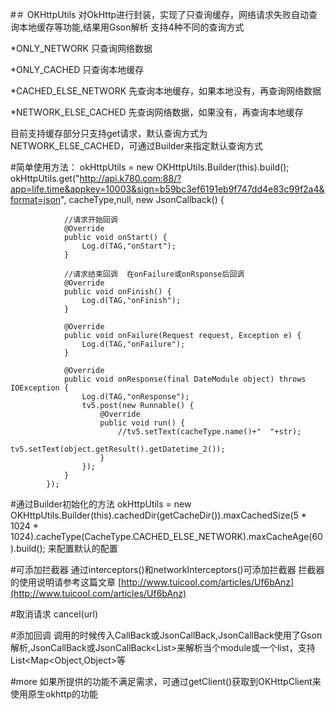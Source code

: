#＃ OKHttpUtils
对OkHttp进行封装，实现了只查询缓存，网络请求失败自动查询本地缓存等功能,结果用Gson解析
支持4种不同的查询方式

*ONLY_NETWORK  只查询网络数据

*ONLY_CACHED   只查询本地缓存

*CACHED_ELSE_NETWORK  先查询本地缓存，如果本地没有，再查询网络数据

*NETWORK_ELSE_CACHED  先查询网络数据，如果没有，再查询本地缓存

目前支持缓存部分只支持get请求，默认查询方式为NETWORK_ELSE_CACHED，可通过Builder来指定默认查询方式

#简单使用方法：
    okHttpUtils = new OKHttpUtils.Builder(this).build();
    okHttpUtils.get("http://api.k780.com:88/?app=life.time&appkey=10003&sign=b59bc3ef6191eb9f747dd4e83c99f2a4&format=json", cacheType,null, new JsonCallback<DateModule>() {
    
                //请求开始回调
                @Override
                public void onStart() {
                    Log.d(TAG,"onStart");
                }
    
                //请求结束回调  在onFailure或onRsponse后回调
                @Override
                public void onFinish() {
                    Log.d(TAG,"onFinish");
                }
    
                @Override
                public void onFailure(Request request, Exception e) {
                    Log.d(TAG,"onFailure");
                }
    
                @Override
                public void onResponse(final DateModule object) throws IOException {
                    Log.d(TAG,"onResponse");
                    tv5.post(new Runnable() {
                        @Override
                        public void run() {
                            //tv5.setText(cacheType.name()+"  "+str);
                            tv5.setText(object.getResult().getDatetime_2());
                        }
                    });
                }
            });

#通过Builder初始化的方法
    okHttpUtils = new OKHttpUtils.Builder(this).cachedDir(getCacheDir()).maxCachedSize(5 * 1024 * 1024).cacheType(CacheType.CACHED_ELSE_NETWORK).maxCacheAge(60).build();
来配置默认的配置


#可添加拦截器
通过interceptors()和networkInterceptors()可添加拦截器
拦截器的使用说明请参考这篇文章 [http://www.tuicool.com/articles/Uf6bAnz](http://www.tuicool.com/articles/Uf6bAnz)

#取消请求
cancel(url)

#添加回调
调用的时候传入CallBack或JsonCallBack,JsonCallBack使用了Gson解析,JsonCallBack<DateModule>或JsonCallBack<List<DateModule>>来解析当个module或一个list，支持List<Map<Object,Object>等

#more
如果所提供的功能不满足需求，可通过getClient()获取到OKHttpClient来使用原生okhttp的功能

